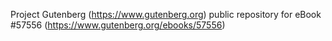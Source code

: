 Project Gutenberg (https://www.gutenberg.org) public repository for
eBook #57556 (https://www.gutenberg.org/ebooks/57556)
